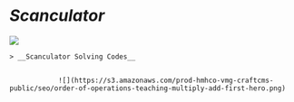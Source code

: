 # _Scanculator_










  ![](https://zellwk.com/images/2018/calculator-1/num-zero.gif)

   
    > __Scanculator Solving Codes__
    
    
                ![](https://s3.amazonaws.com/prod-hmhco-vmg-craftcms-public/seo/order-of-operations-teaching-multiply-add-first-hero.png)
   
  
